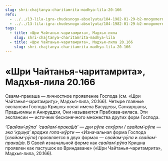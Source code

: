 ```yaml
---
slug: shri-chajtanya-charitamrita-madhya-lila-20-166
refs:
  - ../../13-lila-igra-chudesnogo-absolyuta/184-1982-01-29-b2-mnogomernost-uchastnikov-krishna-lily.md
  - ../../13-lila-igra-chudesnogo-absolyuta/184-1982-01-29-b2-mnogomernost-uchastnikov-krishna-lily.md
tags:
  - title: «Шри Чайтанья-чаритамрита», Мадхья-лила
    slug: shri-chajtanya-charitamrita-madhya-lila
  - title: «Шри Чайтанья-чаритамрита», Мадхья-лила 20.166
    slug: shri-chajtanya-charitamrita-madhya-lila-20-166
---
```


# «Шри Чайтанья-чаритамрита», Мадхья-лила 20.166

Сваям-пракаша — личностное проявление Господа (см. «Шри Чайтанья-чаритамриту», Мадхья-лила, 20.166). Четыре главные экспансии Господа Кришны носят имена Васудевы, Санкаршаны, Прадьюмны и Анируддхи, Они называются Прабхава-виласа. Эти экспансии — источник бесконечного множества других форм Господа.

*‘Свайам̇-рӯпа’ ‘свайам̇-прака̄ш́а’ — дуи рӯпе спхӯрти / свайам̇-рӯпе — эка ‘кр̣ш̣н̣а’ врадже гопа-мӯрти* — «Изначальная форма Господа [*свайам̇-рӯпа*] проявляется в двух формах — *свайам̇-рӯпа* и *свайам̇-прака̄ш́а*. В Своей изначальной форме как *свайам̇-рӯпа* Кришна проявлен как пастушок во Вриндаване» («Шри Чайтанья-чаритамрита», Мадхья-лила, 20.166).


